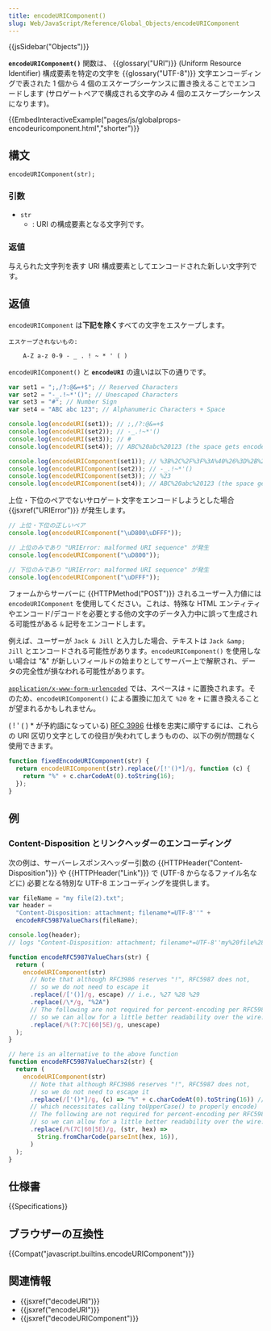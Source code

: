 ```yaml
---
title: encodeURIComponent()
slug: Web/JavaScript/Reference/Global_Objects/encodeURIComponent
---
```


{{jsSidebar("Objects")}}

**`encodeURIComponent()`** 関数は、 {{glossary("URI")}} (Uniform Resource Identifier) 構成要素を特定の文字を {{glossary("UTF-8")}} 文字エンコーディングで表された 1 個から 4 個のエスケープシーケンスに置き換えることでエンコードします (サロゲートペアで構成される文字のみ 4 個のエスケープシーケンスになります)。

{{EmbedInteractiveExample("pages/js/globalprops-encodeuricomponent.html","shorter")}}

## 構文

```
encodeURIComponent(str);
```

### 引数

- `str`
  - : URI の構成要素となる文字列です。

### 返値

与えられた文字列を表す URI 構成要素としてエンコードされた新しい文字列です。

## 返値

`encodeURIComponent` は**下記を除く**すべての文字をエスケープします。

```
エスケープされないもの:

    A-Z a-z 0-9 - _ . ! ~ * ' ( )
```

`encodeURIComponent()` と **`encodeURI`** の違いは以下の通りです。

```js
var set1 = ";,/?:@&=+$"; // Reserved Characters
var set2 = "-_.!~*'()"; // Unescaped Characters
var set3 = "#"; // Number Sign
var set4 = "ABC abc 123"; // Alphanumeric Characters + Space

console.log(encodeURI(set1)); // ;,/?:@&=+$
console.log(encodeURI(set2)); // -_.!~*'()
console.log(encodeURI(set3)); // #
console.log(encodeURI(set4)); // ABC%20abc%20123 (the space gets encoded as %20)

console.log(encodeURIComponent(set1)); // %3B%2C%2F%3F%3A%40%26%3D%2B%24
console.log(encodeURIComponent(set2)); // -_.!~*'()
console.log(encodeURIComponent(set3)); // %23
console.log(encodeURIComponent(set4)); // ABC%20abc%20123 (the space gets encoded as %20)
```

上位・下位のペアでないサロゲート文字をエンコードしようとした場合 {{jsxref("URIError")}} が発生します。

```js
// 上位・下位の正しいペア
console.log(encodeURIComponent("\uD800\uDFFF"));

// 上位のみであり "URIError: malformed URI sequence" が発生
console.log(encodeURIComponent("\uD800"));

// 下位のみであり "URIError: malformed URI sequence" が発生
console.log(encodeURIComponent("\uDFFF"));
```

フォームからサーバーに {{HTTPMethod("POST")}} されるユーザー入力値には `encodeURIComponent` を使用してください。これは、特殊な HTML エンティティやエンコード/デコードを必要とする他の文字のデータ入力中に誤って生成される可能性がある `&` 記号をエンコードします。

例えば、ユーザーが `Jack & Jill` と入力した場合、テキストは `Jack &amp; Jill` とエンコードされる可能性があります。`encodeURIComponent()` を使用しない場合は "&" が新しいフィールドの始まりとしてサーバー上で解釈され、データの完全性が損なわれる可能性があります。

[`application/x-www-form-urlencoded`](https://www.whatwg.org/specs/web-apps/current-work/multipage/association-of-controls-and-forms.html#application/x-www-form-urlencoded-encoding-algorithm) では、スペースは `+` に置換されます。そのため、`encodeURIComponent()` による置換に加えて `%20` を `+` に置き換えることが望まれるかもしれません。

( ! ' ( ) \* が予約語になっている) [RFC 3986](http://tools.ietf.org/html/rfc3986) 仕様を忠実に順守するには、これらの URI 区切り文字としての役目が失われてしまうものの、以下の例が問題なく使用できます。

```js
function fixedEncodeURIComponent(str) {
  return encodeURIComponent(str).replace(/[!'()*]/g, function (c) {
    return "%" + c.charCodeAt(0).toString(16);
  });
}
```

## 例

### Content-Disposition とリンクヘッダーのエンコーディング

次の例は、サーバーレスポンスヘッダー引数の {{HTTPHeader("Content-Disposition")}} や {{HTTPHeader("Link")}} で (UTF-8 からなるファイル名などに) 必要となる特別な UTF-8 エンコーディングを提供します。

```js
var fileName = "my file(2).txt";
var header =
  "Content-Disposition: attachment; filename*=UTF-8''" +
  encodeRFC5987ValueChars(fileName);

console.log(header);
// logs "Content-Disposition: attachment; filename*=UTF-8''my%20file%282%29.txt"

function encodeRFC5987ValueChars(str) {
  return (
    encodeURIComponent(str)
      // Note that although RFC3986 reserves "!", RFC5987 does not,
      // so we do not need to escape it
      .replace(/['()]/g, escape) // i.e., %27 %28 %29
      .replace(/\*/g, "%2A")
      // The following are not required for percent-encoding per RFC5987,
      // so we can allow for a little better readability over the wire: |`^
      .replace(/%(?:7C|60|5E)/g, unescape)
  );
}

// here is an alternative to the above function
function encodeRFC5987ValueChars2(str) {
  return (
    encodeURIComponent(str)
      // Note that although RFC3986 reserves "!", RFC5987 does not,
      // so we do not need to escape it
      .replace(/['()*]/g, (c) => "%" + c.charCodeAt(0).toString(16)) // i.e., %27 %28 %29 %2a (Note that valid encoding of "*" is %2A
      // which necessitates calling toUpperCase() to properly encode)
      // The following are not required for percent-encoding per RFC5987,
      // so we can allow for a little better readability over the wire: |`^
      .replace(/%(7C|60|5E)/g, (str, hex) =>
        String.fromCharCode(parseInt(hex, 16)),
      )
  );
}
```

## 仕様書

{{Specifications}}

## ブラウザーの互換性

{{Compat("javascript.builtins.encodeURIComponent")}}

## 関連情報

- {{jsxref("decodeURI")}}
- {{jsxref("encodeURI")}}
- {{jsxref("decodeURIComponent")}}
